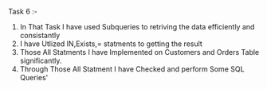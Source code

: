 Task 6 :-

1) In That Task I have used Subqueries to retriving the data efficiently and consistantly
2) I have Utlized IN,Exists,= statments to getting the result
3) Those All Statments I have Implemented on Customers and Orders Table significantly.
4) Through Those All Statment I have Checked and perform Some SQL Queries'
